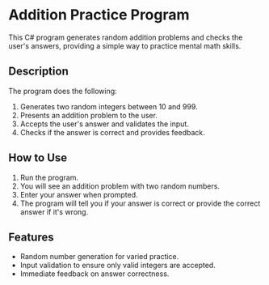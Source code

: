 # Addition Practice Program

This C# program generates random addition problems and checks the user's answers, providing a simple way to practice mental math skills.

## Description

The program does the following:
1. Generates two random integers between 10 and 999.
2. Presents an addition problem to the user.
3. Accepts the user's answer and validates the input.
4. Checks if the answer is correct and provides feedback.

## How to Use

1. Run the program.
2. You will see an addition problem with two random numbers.
3. Enter your answer when prompted.
4. The program will tell you if your answer is correct or provide the correct answer if it's wrong.

## Features

- Random number generation for varied practice.
- Input validation to ensure only valid integers are accepted.
- Immediate feedback on answer correctness.
